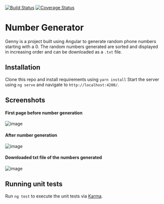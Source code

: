 [![Build Status](https://travis-ci.org/njeri-ngigi/Number-Generator.svg?branch=develop)](https://travis-ci.org/njeri-ngigi/Number-Generator)
[![Coverage Status](https://coveralls.io/repos/github/njeri-ngigi/Number-Generator/badge.svg?branch=develop)](https://coveralls.io/github/njeri-ngigi/Number-Generator?branch=develop)


# Number Generator
Genny is a project built using Angular to generate random phone numbers starting with a 0. The random numbers generated are sorted and displayed in increasing order and can be downloaded as a `.txt` file.

## Installation
Clone this repo and install requirements using `yarn install`
Start the server using `ng serve` and navigate to `http://localhost:4200/`.

## Screenshots
#### First page before number generation
![image](https://user-images.githubusercontent.com/28973383/63023163-c3c6a400-bea4-11e9-9114-e67273d886f5.png)

#### After number generation
![image](https://user-images.githubusercontent.com/28973383/63023168-c6c19480-bea4-11e9-9fc1-b487d56bff39.png)

#### Downloaded txt file of the numbers generated
![image](https://user-images.githubusercontent.com/28973383/63023173-c9bc8500-bea4-11e9-80ce-3e38a59e99df.png)

## Running unit tests
Run `ng test` to execute the unit tests via [Karma](https://karma-runner.github.io).


